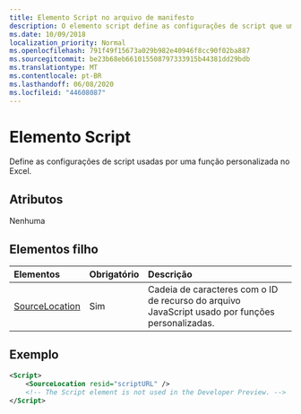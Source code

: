 ```yaml
---
title: Elemento Script no arquivo de manifesto
description: O elemento script define as configurações de script que uma função personalizada usa no Excel.
ms.date: 10/09/2018
localization_priority: Normal
ms.openlocfilehash: 791f49f15673a029b982e40946f8cc90f02ba887
ms.sourcegitcommit: be23b68eb661015508797333915b44381dd29bdb
ms.translationtype: MT
ms.contentlocale: pt-BR
ms.lasthandoff: 06/08/2020
ms.locfileid: "44608087"
---
```

# <a name="script-element"></a>Elemento Script

Define as configurações de script usadas por uma função personalizada no Excel.

## <a name="attributes"></a>Atributos

Nenhuma

## <a name="child-elements"></a>Elementos filho

|Elementos  |  Obrigatório  |  Descrição  |
|:-----|:-----|:-----|
|  [SourceLocation](customfunctionssourcelocation.md)  |  Sim  | Cadeia de caracteres com o ID de recurso do arquivo JavaScript usado por funções personalizadas.|

## <a name="example"></a>Exemplo

```xml
<Script>
    <SourceLocation resid="scriptURL" />
    <!-- The Script element is not used in the Developer Preview. -->
</Script>
```
